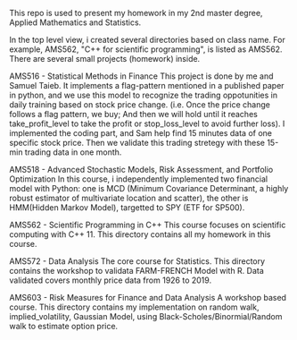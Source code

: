 This repo is used to present my homework in my 2nd master degree, Applied Mathematics and Statistics.

In the top level view, i created several directories based on class name. For example, AMS562, "C++ for scientific programming", is listed as AMS562. There are several small projects (homework) inside.

AMS516 - Statistical Methods in Finance
This project is done by me and Samuel Taieb. It implements a flag-pattern mentioned in a published paper in python, and we use this model to recognize the trading oppotunities in daily training based on stock price change. (i.e. Once the price change follows a flag pattern, we buy; And then we will hold until it reaches take_profit_level to take the profit or stop_loss_level to avoid further loss). I implemented the coding part, and Sam help find 15 minutes data of one specific stock price. Then we validate this trading stretegy with these 15-min trading data in one month.

AMS518 - Advanced Stochastic Models, Risk Assessment, and Portfolio Optimization
In this course, i independently implemented two financial model with Python: one is MCD (Minimum Covariance Determinant, a highly robust estimator of multivariate location and scatter), the other is HMM(Hidden Markov Model), targetted to SPY (ETF for SP500). 

AMS562 - Scientific Programming in C++
This course focuses on scientific computing with C++ 11. This directory contains all my homework in this course.

AMS572 - Data Analysis
The core course for Statistics. This directory contains the workshop to validata FARM-FRENCH Model with R. Data validated covers monthly price data from 1926 to 2019.

AMS603 - Risk Measures for Finance and Data Analysis
A workshop based course. This directory contains my implementation on random walk, implied_volatility, Gaussian Model, using Black-Scholes/Binormial/Random walk to estimate option price.
